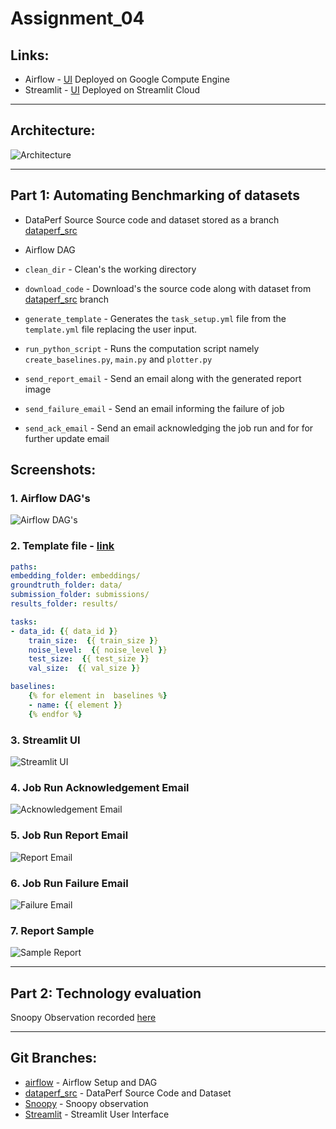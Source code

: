 # Assignment_04

## Links:

* Airflow - [UI](http://35.209.64.7:8080/home)
  Deployed on Google Compute Engine
* Streamlit - [UI](https://bigdataia-summer2022-team04-assignment-04-main-streamlit-1m1gti.streamlitapp.com/)
  Deployed on Streamlit Cloud

---

## Architecture:

![Architecture](/assets/arch_v1.png)

---

## Part 1: Automating Benchmarking of datasets

* DataPerf Source Source code and dataset stored as a branch [dataperf_src](https://github.com/BigDataIA-Summer2022-Team04/Assignment_04/tree/dataperf_src)

* Airflow DAG
* `clean_dir` - Clean's the working directory 
* `download_code` - Download's the source code along with dataset from [dataperf_src](https://github.com/BigDataIA-Summer2022-Team04/Assignment_04/tree/dataperf_src) branch
* `generate_template` - Generates the `task_setup.yml` file from the `template.yml` file replacing the user input.
* `run_python_script` - Runs the computation script namely `create_baselines.py`, `main.py` and `plotter.py`
* `send_report_email` - Send an email along with the generated report image 
* `send_failure_email` - Send an email informing the failure of job
* `send_ack_email` - Send an email acknowledging the job run and for for further update email

## Screenshots:
### 1. Airflow DAG's
![Airflow DAG's](/assets/airflow_dag.png)

### 2. Template file - [link](https://github.com/BigDataIA-Summer2022-Team04/Assignment_04/blob/dataperf_src/template.yml)
```yaml
paths:
embedding_folder: embeddings/
groundtruth_folder: data/
submission_folder: submissions/
results_folder: results/

tasks:
- data_id: {{ data_id }}
    train_size:  {{ train_size }}
    noise_level:  {{ noise_level }}
    test_size:  {{ test_size }}
    val_size:  {{ val_size }}

baselines:
    {% for element in  baselines %}
    - name: {{ element }}
    {% endfor %}
```

### 3. Streamlit UI
![Streamlit UI](/assets/streamlit.png)

### 4. Job Run Acknowledgement Email
![Acknowledgement Email](/assets/ack.png)

### 5. Job Run Report Email
![Report Email](/assets/report.png)

### 6. Job Run Failure Email
![Failure Email](/assets/failure.png)

### 7. Report Sample
![Sample Report](/assets/attachment.png)


---


## Part 2: Technology evaluation
Snoopy Observation recorded [here](https://github.com/BigDataIA-Summer2022-Team04/Assignment_04/tree/snoopy)


---


## Git Branches:
* [airflow](https://github.com/BigDataIA-Summer2022-Team04/Assignment_04/tree/airflow) - Airflow Setup and DAG
* [dataperf_src](https://github.com/BigDataIA-Summer2022-Team04/Assignment_04/tree/dataperf_src) - DataPerf Source Code and Dataset
* [Snoopy](https://github.com/BigDataIA-Summer2022-Team04/Assignment_04/tree/snoopy) - Snoopy observation
* [Streamlit](https://github.com/BigDataIA-Summer2022-Team04/Assignment_04/tree/streamlit) - Streamlit User Interface

